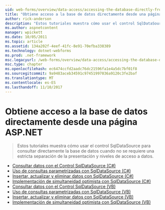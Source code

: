 ```yaml
---
uid: web-forms/overview/data-access/accessing-the-database-directly-from-an-aspnet-page/index
title: "Obtiene acceso a la base de datos directamente desde una página ASP.NET | Documentos de Microsoft"
author: rick-anderson
description: "Estos tutoriales muestra cómo usar el control SqlDataSource para consultar directamente la base de datos cuando no se requiere una estricta separación de la presentación y los datos..."
ms.author: aspnetcontent
manager: wpickett
ms.date: 10/05/2011
ms.topic: article
ms.assetid: 134a202f-4eef-41fc-8e91-70efba338389
ms.technology: dotnet-webforms
ms.prod: .net-framework
msc.legacyurl: /web-forms/overview/data-access/accessing-the-database-directly-from-an-aspnet-page
msc.type: chapter
ms.openlocfilehash: ec6474ccfd2aadc76dc21596fa1e4a5dc7bf01f8
ms.sourcegitcommit: 9a9483aceb34591c97451997036a9120c3fe2baf
ms.translationtype: MT
ms.contentlocale: es-ES
ms.lasthandoff: 11/10/2017
---
```

<a name="accessing-the-database-directly-from-an-aspnet-page"></a>Obtiene acceso a la base de datos directamente desde una página ASP.NET
====================
> Estos tutoriales muestra cómo usar el control SqlDataSource para consultar directamente la base de datos cuando no se requiere una estricta separación de la presentación y niveles de acceso a datos.


- [Consultar datos con el Control SqlDataSource (C#)](querying-data-with-the-sqldatasource-control-cs.md)
- [Uso de consultas parametrizadas con SqlDataSource (C#)](using-parameterized-queries-with-the-sqldatasource-cs.md)
- [Insertar, actualizar y eliminar datos con SqlDataSource (C#)](inserting-updating-and-deleting-data-with-the-sqldatasource-cs.md)
- [Implementación de simultaneidad optimista con SqlDataSource (C#)](implementing-optimistic-concurrency-with-the-sqldatasource-cs.md)
- [Consultar datos con el Control SqlDataSource (VB)](querying-data-with-the-sqldatasource-control-vb.md)
- [Uso de consultas parametrizadas con SqlDataSource (VB)](using-parameterized-queries-with-the-sqldatasource-vb.md)
- [Insertar, actualizar y eliminar datos con SqlDataSource (VB)](inserting-updating-and-deleting-data-with-the-sqldatasource-vb.md)
- [Implementación de simultaneidad optimista con SqlDataSource (VB)](implementing-optimistic-concurrency-with-the-sqldatasource-vb.md)
